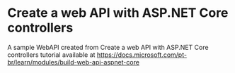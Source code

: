 # Create a web API with ASP.NET Core controllers
A sample WebAPI created from Create a web API with ASP.NET Core controllers tutorial available at <https://docs.microsoft.com/pt-br/learn/modules/build-web-api-aspnet-core>
